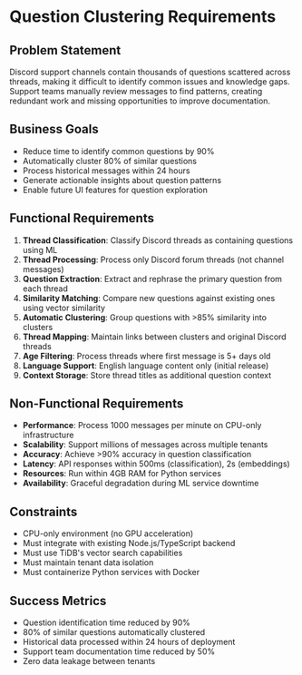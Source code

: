 # Question Clustering Requirements

## Problem Statement

Discord support channels contain thousands of questions scattered across threads, making it difficult to identify common issues and knowledge gaps. Support teams manually review messages to find patterns, creating redundant work and missing opportunities to improve documentation.

## Business Goals

- Reduce time to identify common questions by 90%
- Automatically cluster 80% of similar questions
- Process historical messages within 24 hours
- Generate actionable insights about question patterns
- Enable future UI features for question exploration

## Functional Requirements

1. **Thread Classification**: Classify Discord threads as containing questions using ML
2. **Thread Processing**: Process only Discord forum threads (not channel messages)
3. **Question Extraction**: Extract and rephrase the primary question from each thread
4. **Similarity Matching**: Compare new questions against existing ones using vector similarity
5. **Automatic Clustering**: Group questions with >85% similarity into clusters
6. **Thread Mapping**: Maintain links between clusters and original Discord threads
7. **Age Filtering**: Process threads where first message is 5+ days old
8. **Language Support**: English language content only (initial release)
9. **Context Storage**: Store thread titles as additional question context

## Non-Functional Requirements

- **Performance**: Process 1000 messages per minute on CPU-only infrastructure
- **Scalability**: Support millions of messages across multiple tenants
- **Accuracy**: Achieve >90% accuracy in question classification
- **Latency**: API responses within 500ms (classification), 2s (embeddings)
- **Resources**: Run within 4GB RAM for Python services
- **Availability**: Graceful degradation during ML service downtime

## Constraints

- CPU-only environment (no GPU acceleration)
- Must integrate with existing Node.js/TypeScript backend
- Must use TiDB's vector search capabilities
- Must maintain tenant data isolation
- Must containerize Python services with Docker

## Success Metrics

- Question identification time reduced by 90%
- 80% of similar questions automatically clustered
- Historical data processed within 24 hours of deployment
- Support team documentation time reduced by 50%
- Zero data leakage between tenants